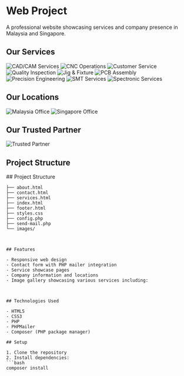 # Web Project

A professional website showcasing services and company presence in Malaysia and Singapore.

## Our Services

![CAD/CAM Services](images/cad.jpg) ![CNC Operations](images/cnc.jpg) ![Customer Service](images/customer.png) ![Quality Inspection](images/inspection.jpg)
![Jig & Fixture](images/jig.jpg) ![PCB Assembly](images/pcb.jpg) ![Precision Engineering](images/precision.jpg) ![SMT Services](images/smt.jpg)
![Spectronic Services](images/spectronic.jpg)

## Our Locations

![Malaysia Office](images/malaysia.png) ![Singapore Office](images/singapore.png)

## Our Trusted Partner

![Trusted Partner](images/customer.png)

## Project Structure






## Project Structure

```
├── about.html
├── contact.html
├── services.html
├── index.html
├── footer.html
├── styles.css
├── config.php
├── send-mail.php
└── images/



## Features

- Responsive web design
- Contact form with PHP mailer integration
- Service showcase pages
- Company information and locations
- Image gallery showcasing various services including:



## Technologies Used

- HTML5
- CSS3
- PHP
- PHPMailer
- Composer (PHP package manager)

## Setup

1. Clone the repository
2. Install dependencies:
```bash
composer install
